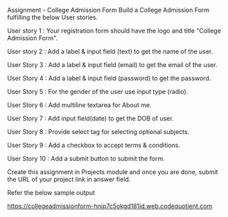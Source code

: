 Assignment - College Admission Form
Build a College Admission Form fulfilling the below User stories.

User story 1 : Your registration form should have the logo and title "College Admission Form".

User story 2 : Add a label & input field (text) to get the name of the user.

User Story 3 : Add a label & input field (email) to get the email of the user.

User Story 4 : Add a label & input field (password) to get the password.

User Story 5 : For the gender of the user use input type (radio).

User Story 6 : Add multiline textarea for About me.

User Story 7 : Add input field(date) to get the DOB of user.

User Story 8 : Provide select tag for selecting optional subjects.

User Story 9 : Add a checkbox to accept terms & conditions.

User Story 10 : Add a submit button to submit the form.

Create this assignment in Projects module and once you are done, submit the URL of your project link in answer field.

Refer the below sample output




https://collegeadmissionform-hnip7c5okgd181id.web.codequotient.com 
